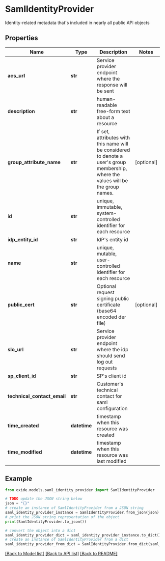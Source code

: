 # SamlIdentityProvider

Identity-related metadata that's included in nearly all public API objects

## Properties

Name | Type | Description | Notes
------------ | ------------- | ------------- | -------------
**acs_url** | **str** | Service provider endpoint where the response will be sent | 
**description** | **str** | human-readable free-form text about a resource | 
**group_attribute_name** | **str** | If set, attributes with this name will be considered to denote a user&#39;s group membership, where the values will be the group names. | [optional] 
**id** | **str** | unique, immutable, system-controlled identifier for each resource | 
**idp_entity_id** | **str** | IdP&#39;s entity id | 
**name** | **str** | unique, mutable, user-controlled identifier for each resource | 
**public_cert** | **str** | Optional request signing public certificate (base64 encoded der file) | [optional] 
**slo_url** | **str** | Service provider endpoint where the idp should send log out requests | 
**sp_client_id** | **str** | SP&#39;s client id | 
**technical_contact_email** | **str** | Customer&#39;s technical contact for saml configuration | 
**time_created** | **datetime** | timestamp when this resource was created | 
**time_modified** | **datetime** | timestamp when this resource was last modified | 

## Example

```python
from oxide.models.saml_identity_provider import SamlIdentityProvider

# TODO update the JSON string below
json = "{}"
# create an instance of SamlIdentityProvider from a JSON string
saml_identity_provider_instance = SamlIdentityProvider.from_json(json)
# print the JSON string representation of the object
print(SamlIdentityProvider.to_json())

# convert the object into a dict
saml_identity_provider_dict = saml_identity_provider_instance.to_dict()
# create an instance of SamlIdentityProvider from a dict
saml_identity_provider_from_dict = SamlIdentityProvider.from_dict(saml_identity_provider_dict)
```
[[Back to Model list]](../README.md#documentation-for-models) [[Back to API list]](../README.md#documentation-for-api-endpoints) [[Back to README]](../README.md)


